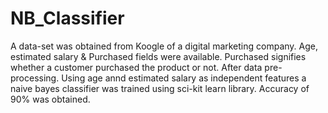 # NB_Classifier
A data-set was obtained from Koogle of a digital marketing company.
Age, estimated salary & Purchased fields were available. Purchased signifies whether a customer purchased the product or not.
After data pre-processing.
Using age annd estimated salary as independent features a naive bayes classifier was trained using sci-kit learn library.
Accuracy of 90% was obtained.
